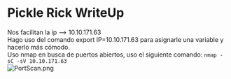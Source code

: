 # Pickle Rick WriteUp

Nos facilitan la ip --> 10.10.171.63  
Hago uso del comando export IP=10.10.171.63 para asignarle una variable y hacerlo más cómodo.  
Uso nmap en busca de puertos abiertos, uso el siguiente comando: 
`nmap -sC -sV 10.10.171.63`  
![PortScan.png](../images/PickleRick/PortScan.png)
